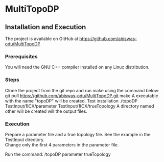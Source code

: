# MultiTopoDP

## Installation and Execution 

The project is available on GitHub at https://github.com/abiswas-odu/MultiTopoDP

### Prerequisites 

You will need the GNU C++ compiler installed on any Linuc distribution.
 
### Steps

Clone the project from the git repo and run make using the command below:
	git pull https://github.com/abiswas-odu/MultiTopoDP.git
	make
A executable with the name "topoDP" will be created.
Test installation 
	./topoDP TestInput/1ICX/parameter TestInput/1ICX/trueTopology
A directory named other will be created will the output files.

### Execution

Prepare a parameter file and a true topology file. See the example in the TestInput directory.  
Change only the first 4 parameters in the parameter file. 

Run the command:
	<path>/topoDP parameter trueTopology
